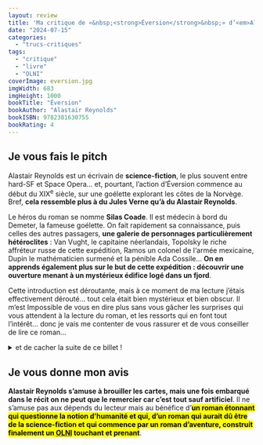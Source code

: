 ```yaml
---
layout: review
title: 'Ma critique de «&nbsp;<strong>Éversion</strong>&nbsp;» d’<em>Alastair Reynolds</em>'
date: "2024-07-15"
categories: 
  - "trucs-critiques"
tags: 
  - "critique"
  - "livre"
  - "OLNI"
coverImage: eversion.jpg
imgWidth: 683
imgHeight: 1000
bookTitle: "Éversion"
bookAuthor: "Alastair Reynolds"
bookISBN: 9782381630755      
bookRating: 4
---
```


<h2>Je vous fais le pitch</h2>

Alastair Reynolds est un écrivain de <strong>science-fiction</strong>, le plus souvent entre <span lang="en">hard-<abbr>SF</abbr></span> et <span lang="en">Space Opera</span>… et, pourtant, l’action d’Éversion commence au début du XIX<sup>e</sup> siècle, sur une goélette explorant les côtes de la Norvège. Bref, <strong>cela ressemble plus à du Jules Verne qu’à du Alastair Reynolds</strong>.

Le héros du roman se nomme <strong>Silas Coade</strong>. Il est médecin à bord du Demeter, la fameuse goélette. On fait rapidement sa connaissance, puis celles des autres passagers, <strong>une galerie de personnages particulièrement hétéroclites</strong>&nbsp;: Van Vught, le capitaine néerlandais, Topolsky le riche affréteur russe de cette expédition, Ramos un colonel de l‘armée mexicaine, Dupin le mathématicien surmené et la pénible Ada Cossile… <strong>On en apprends également plus sur le but de cette expédition&nbsp;: découvrir une ouverture menant à un mystérieux édifice logé dans un fjord</strong>.

Cette introduction est déroutante, mais à ce moment de ma lecture j’étais effectivement dérouté… tout cela était bien mystérieux et bien obscur. Il m‘est Impossible de vous en dire plus sans vous gâcher les surprises qui vous attendent à la lecture du roman, et les ressorts qui en font tout l’intérêt… donc je vais me contenter de vous rassurer et de vous conseiller de lire ce roman… 

<details>
  <summary>et de cacher la suite de ce billet&nbsp;!</summary>
  <div>
    <p>À peine cette situation installée… <strong>l‘édifice s‘écroule&nbsp;!</strong> Silas Coade meurt tragiquement alors que la Goélette a trouvé l’ouverture et tente d’accéder au fjord.</p>
    <p>Allons bon, comment le narrateur peut-il mourir&nbsp;? Si tôt dans le roman&nbsp;? Quand j’en fut là, ma perplexité grandit encore… d’autant que le narrateur du chapitre suivant est toujours… Silas Coade. Il n’est plus en Norvège mais s’approche du Pôle Sud, il n’est plus sur une goélette mais sur un navire à vapeur… dont l‘équipage est pourtant constitué des mêmes personnes.</p>
    <p>Plusieurs fois (je ne vous dirais pas combien, ce serait cruel), des histoires similaires vont s’enchainer, comme des échos de cette première histoire, avec quelques fluctuations quant à l’époque, au navire, à sa localisation et aux évènements auxquels sont confrontés nos protagonistes.</p>
  </div>
</details>

<h2>Je vous donne mon avis</h2>

<strong>Alastair Reynolds s’amuse à brouiller les cartes, mais une fois embarqué dans le récit on ne peut que le remercier car c’est tout sauf artificiel</strong>. Il ne s’amuse pas aux dépends du lecteur mais au bénéfice d’<strong><mark>un roman étonnant qui questionne la notion d’humanité et qui, d’un roman qui aurait dû être de la science-fiction et qui commence par un roman d’aventure, construit finalement un <abbr title="Objet Littéraire Non-Identifié">OLNI</abbr> touchant et prenant</mark></strong>.
